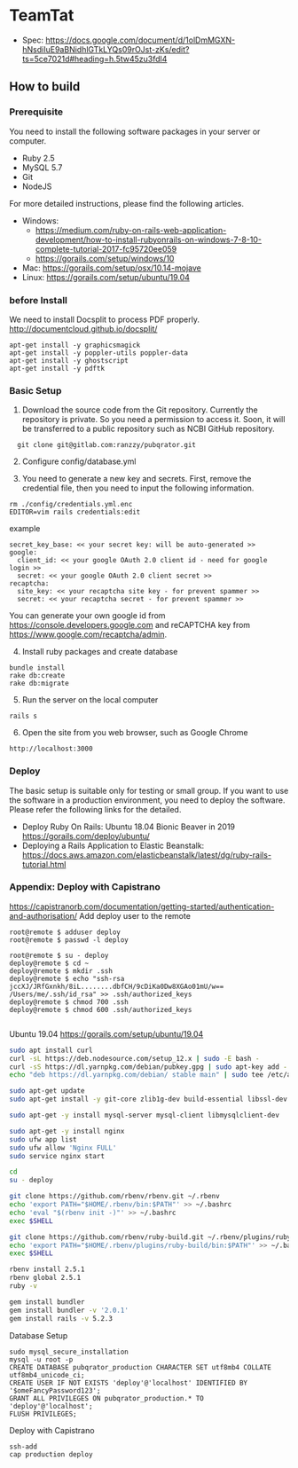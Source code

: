 # TeamTat

- Spec: https://docs.google.com/document/d/1olDmMGXN-hNsdiIuE9aBNidhlGTkLYQs09rOJst-zKs/edit?ts=5ce7021d#heading=h.5tw45zu3fdl4


## How to build

### Prerequisite 
You need to install the following software packages in your server or computer.

- Ruby 2.5 
- MySQL 5.7 
- Git
- NodeJS

For more detailed instructions, please find the following articles.

- Windows:
  - https://medium.com/ruby-on-rails-web-application-development/how-to-install-rubyonrails-on-windows-7-8-10-complete-tutorial-2017-fc95720ee059
  - https://gorails.com/setup/windows/10
- Mac: https://gorails.com/setup/osx/10.14-mojave
- Linux: https://gorails.com/setup/ubuntu/19.04


### before Install
We need to install Docsplit to process PDF properly.
http://documentcloud.github.io/docsplit/
```
apt-get install -y graphicsmagick
apt-get install -y poppler-utils poppler-data
apt-get install -y ghostscript
apt-get install -y pdftk
```

### Basic Setup

1. Download the source code from the Git repository. Currently the repository is private. So you need a permission to access it. Soon, it will be transferred to a public repository such as NCBI GitHub repository.
```
  git clone git@gitlab.com:ranzzy/pubqrator.git
```

2. Configure config/database.yml 


3. You need to generate a new key and secrets. First, remove the credential file, then you need to input the following information.

```
rm ./config/credentials.yml.enc
EDITOR=vim rails credentials:edit
```

example
```
secret_key_base: << your secret key: will be auto-generated >>
google:
  client_id: << your google OAuth 2.0 client id - need for google login >>
  secret: << your google OAuth 2.0 client secret >>
recaptcha:
  site_key: << your recaptcha site key - for prevent spammer >> 
  secret: << your recaptcha secret - for prevent spammer >>
```

You can generate your own google id from https://console.developers.google.com and reCAPTCHA key from https://www.google.com/recaptcha/admin.


4. Install ruby packages and create database
```
bundle install
rake db:create
rake db:migrate
```

5. Run the server on the local computer

```
rails s
```

6. Open the site from you web browser, such as Google Chrome
```
http://localhost:3000
```
### Deploy

The basic setup is suitable only for testing or small group. If you want to use the software in a production environment, you need to deploy the software. Please refer the following links for the detailed.

- Deploy Ruby On Rails: Ubuntu 18.04 Bionic Beaver in 2019 https://gorails.com/deploy/ubuntu/
- Deploying a Rails Application to Elastic Beanstalk: https://docs.aws.amazon.com/elasticbeanstalk/latest/dg/ruby-rails-tutorial.html


### Appendix: Deploy with Capistrano

https://capistranorb.com/documentation/getting-started/authentication-and-authorisation/
Add deploy user to the remote 
```
root@remote $ adduser deploy
root@remote $ passwd -l deploy

root@remote $ su - deploy
deploy@remote $ cd ~
deploy@remote $ mkdir .ssh
deploy@remote $ echo "ssh-rsa jccXJ/JRfGxnkh/8iL........dbfCH/9cDiKa0Dw8XGAo01mU/w== /Users/me/.ssh/id_rsa" >> .ssh/authorized_keys
deploy@remote $ chmod 700 .ssh
deploy@remote $ chmod 600 .ssh/authorized_keys


```

Ubuntu 19.04
https://gorails.com/setup/ubuntu/19.04 
``` sh
sudo apt install curl
curl -sL https://deb.nodesource.com/setup_12.x | sudo -E bash -
curl -sS https://dl.yarnpkg.com/debian/pubkey.gpg | sudo apt-key add -
echo "deb https://dl.yarnpkg.com/debian/ stable main" | sudo tee /etc/apt/sources.list.d/yarn.list

sudo apt-get update
sudo apt-get install -y git-core zlib1g-dev build-essential libssl-dev libreadline-dev libyaml-dev libsqlite3-dev sqlite3 libxml2-dev libxslt1-dev libcurl4-openssl-dev software-properties-common libffi-dev nodejs yarn

sudo apt-get -y install mysql-server mysql-client libmysqlclient-dev

sudo apt-get -y install nginx
sudo ufw app list
sudo ufw allow 'Nginx FULL'
sudo service nginx start

cd
su - deploy

git clone https://github.com/rbenv/rbenv.git ~/.rbenv
echo 'export PATH="$HOME/.rbenv/bin:$PATH"' >> ~/.bashrc
echo 'eval "$(rbenv init -)"' >> ~/.bashrc
exec $SHELL

git clone https://github.com/rbenv/ruby-build.git ~/.rbenv/plugins/ruby-build
echo 'export PATH="$HOME/.rbenv/plugins/ruby-build/bin:$PATH"' >> ~/.bashrc
exec $SHELL

rbenv install 2.5.1
rbenv global 2.5.1
ruby -v

gem install bundler
gem install bundler -v '2.0.1'
gem install rails -v 5.2.3

```

Database Setup
```
sudo mysql_secure_installation
mysql -u root -p
CREATE DATABASE pubqrator_production CHARACTER SET utf8mb4 COLLATE utf8mb4_unicode_ci;
CREATE USER IF NOT EXISTS 'deploy'@'localhost' IDENTIFIED BY '$omeFancyPassword123';
GRANT ALL PRIVILEGES ON pubqrator_production.* TO 'deploy'@'localhost';
FLUSH PRIVILEGES;
```

Deploy with Capistrano
```
ssh-add
cap production deploy
```
